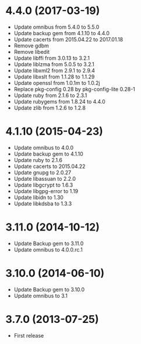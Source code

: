 4.4.0 (2017-03-19)
===================

* Update omnibus from 5.4.0 to 5.5.0
* Update backup gem from 4.1.10 to 4.4.0
* Update cacerts from 2015.04.22 to 2017.01.18
* Remove gdbm
* Remove libedit
* Update libffi from 3.0.13 to 3.2.1
* Update liblzma from 5.0.5 to 3.2.1
* Update libxml2 from 2.9.1 to 2.9.4
* Update libxslt from 1.1.28 to 1.1.29
* Update openssl from 1.0.1m to 1.0.2j
* Replace pkg-config 0.28 by pkg-config-lite 0.28-1
* Update ruby from 2.1.6 to 2.3.1
* Update rubygems from 1.8.24 to 4.4.0
* Update zlib from 1.2.6 to 1.2.8

4.1.10 (2015-04-23)
===================

* Update omnibus to 4.0.0
* Update backup gem to 4.1.10
* Update ruby to 2.1.6
* Update cacerts to 2015.04.22
* Update gnupg to 2.0.27
* Update libassuan to 2.2.0
* Update libgcrypt to 1.6.3
* Update libgpg-error to 1.19
* Update libidn to 1.30
* Update libkdsba to 1.3.3

3.11.0 (2014-10-12)
===================

* Update Backup gem to 3.11.0
* Update omnibus to 4.0.0.rc.1

3.10.0 (2014-06-10)
===================

* Update Backup gem to 3.10.0
* Update omnibus to 3.1

3.7.0 (2013-07-25)
==================

* First release
